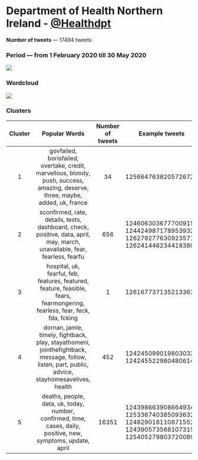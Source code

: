 # Department of Health Northern Ireland - [@Healthdpt](https://twitter.com/Healthdpt)

**Number of tweets** — 17494 tweets



### Period — from 1 February 2020 till 30 May 2020



![](https://github.com/vitiugin/who/blob/master/appendix/time_series/Healthdpt_timeseries.png?raw=true)



### Wordcloud

![](https://github.com/vitiugin/who/blob/master/appendix/wordclouds/Healthdpt_cloud.png?raw=true)



### Clusters

| **Cluster** |                      **Popular Words**                       | **Number of tweets** | **Example tweets**                                          |
| :---------: | :----------------------------------------------------------: | :------------------: | ------------------------------------------------------------ |
|      1      | govfailed, borisfailed, overtake, credit, marvellous, bloody, push, success, amazing, deserve, three, maybe, added, uk, france |        34        | 1256647638205726720 |
|      2      | sconfirmed, rate, details, tests, dashboard, check, positive, data, april, may, march, unavailable, fear, fearless, fearfu |        656         | 1246063036777009152<br />1244249871789539328<br />1262792776309235712<br />1262414462344183808|
|      3      | hospital, uk, fearful, feb, features, featured, feature, feasible, fears, fearmongering, fearless, fear, feck, fda, fcking |        1         | 1261677371352133632 |
|      4      | dornan, jamie, timely, fightback, play, stayathomeni, jointhefightback, message, follow, listen, part, public, advice, stayhomesavelives, health |         452          | 1242450990198030336<br />1242455229804806144 |
|      5      | deaths, people, data, uk, today, number, confirmed, time, cases, daily, positive, new, symptoms, update, april |        16351         | 1243986639086649344<br />1253367403850936320<br />1248290181108715520<br />1243905735681073152<br />1254052798037200896 |

